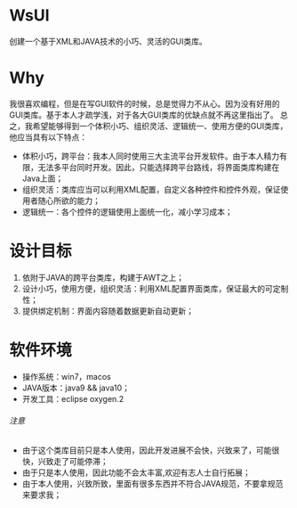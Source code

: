 # WsUI
创建一个基于XML和JAVA技术的小巧、灵活的GUI类库。

# Why
我很喜欢编程，但是在写GUI软件的时候，总是觉得力不从心。因为没有好用的GUI类库。基于本人才疏学浅，对于各大GUI类库的优缺点就不再这里指出了。
总之，我希望能够得到一个体积小巧、组织灵活、逻辑统一、使用方便的GUI类库，他应当具有以下特点：
* 体积小巧，跨平台：我本人同时使用三大主流平台开发软件。由于本人精力有限，无法多平台同时开发。因此，只能选择跨平台路线，将界面类库构建在Java上面；
* 组织灵活：类库应当可以利用XML配置，自定义各种控件和控件外观，保证使用者随心所欲的能力；
* 逻辑统一：各个控件的逻辑使用上面统一化，减小学习成本；

# 设计目标
1. 依附于JAVA的跨平台类库，构建于AWT之上；
2. 设计小巧，使用方便，组织灵活：利用XML配置界面类库，保证最大的可定制性；
3. 提供绑定机制：界面内容随着数据更新自动更新；

# 软件环境
* 操作系统：win7，macos
* JAVA版本：java9 && java10；
* 开发工具：eclipse oxygen.2

###### 注意
* 由于这个类库目前只是本人使用，因此开发进展不会快，兴致来了，可能很快，兴致走了可能停滞；
* 由于只是本人使用，因此功能不会太丰富,欢迎有志人士自行拓展；
* 由于本人使用，兴致所致，里面有很多东西并不符合JAVA规范，不要拿规范来要求我；
